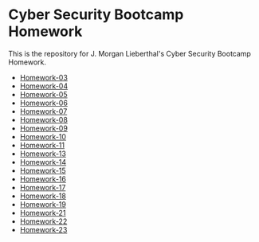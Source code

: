 # Cyber Security Bootcamp Homework

This is the repository for J. Morgan Lieberthal's Cyber Security Bootcamp
Homework.

* [Homework-03](./Homework-03)
* [Homework-04](./Homework-04)
* [Homework-05](./Homework-05)
* [Homework-06](./Homework-06)
* [Homework-07](./Homework-07)
* [Homework-08](./Homework-08)
* [Homework-09](./Homework-09)
* [Homework-10](./Homework-10)
* [Homework-11](./Homework-11)
* [Homework-13](./Homework-13)
* [Homework-14](./Homework-14)
* [Homework-15](./Homework-15)
* [Homework-16](./Homework-16)
* [Homework-17](./Homework-17)
* [Homework-18](./Homework-18)
* [Homework-19](./Homework-19)
* [Homework-21](./Homework-21)
* [Homework-22](./Homework-22)
* [Homework-23](./Homework-23)

